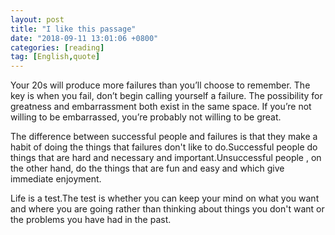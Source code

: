 ```yaml
---
layout: post
title: "I like this passage"
date: "2018-09-11 13:01:06 +0800"
categories: [reading]
tag: [English,quote]
---
```


Your 20s will produce more failures than you’ll choose to remember. The key is when you fail, don’t begin calling yourself a failure.
The possibility for greatness and embarrassment both exist in the same space. If you’re not willing to be embarrassed, you’re probably not willing to be great.

The difference between successful people and failures is that they make a habit of doing the things that failures don't like to do.Successful people
do things that are hard and necessary and important.Unsuccessful people ,
on the other hand, do the things that are fun and easy and which give immediate enjoyment.

Life is a test.The test is whether you can keep your mind on what you want
and where you are going rather than thinking about things you don't want or the problems you have had in the past.
